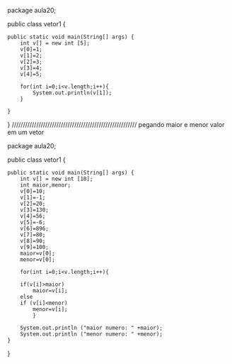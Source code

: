 package aula20;

public class vetor1 {

	public static void main(String[] args) {
		int v[] = new int [5];
		v[0]=1;
		v[1]=2;
		v[2]=3;
		v[3]=4;
		v[4]=5;
		
		for(int i=0;i<v.length;i++){
			System.out.println(v[1]);
		}
		
	}

}
////////////////////////////////////////////////////////
pegando maior e menor valor em um vetor


package aula20;

public class vetor1 {

	public static void main(String[] args) {
		int v[] = new int [10];
		int maior,menor;
		v[0]=10;
		v[1]=-1;
		v[2]=20;
		v[3]=130;
		v[4]=56;
		v[5]=-6;
		v[6]=896;
		v[7]=80;
		v[8]=90;
		v[9]=100;
		maior=v[0];
		menor=v[0];
		
		for(int i=0;i<v.length;i++){
						
		if(v[i]>maior)
			maior=v[i];
		else
		if (v[i]<menor)
			menor=v[i];
			}
		
		System.out.println ("maior numero: " +maior);
		System.out.println ("menor numero: " +menor);
	}
}
